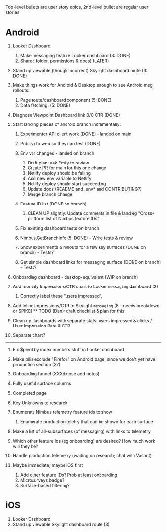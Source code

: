 Top-level bullets are user story epics, 2nd-level bullet are regular user stories

# Android

1. Looker Dashboard
   1. Make messaging feature Looker dashboard (3: DONE)
   2. Shared folder, permissions & docs) (LATER)
2. Stand up viewable (though incorrect) Skylight dashboard route (3: DONE)
3. Make things work for Android & Desktop enough to see Android msg rollouts:

   1. Page route/dashboard component (5: DONE)
   2. Data fetching: (5: DONE)

4. Diagnose Viewpoint Dashboard link 0/0 CTR (DONE)

5. Start landing pieces of android branch incrementally:

   1. Experimenter API client work (DONE) - landed on main
   2. Publish to web so they can test (DONE)

   3. Env var changes - landed on branch
      1. Draft plan; ask Emily to review
      2. Create PR for main for this one change
      3. Netlify deploy should be failing
      4. Add new env variable to Netlify
      5. Netlify deploy should start succeeding
      6. Update docs (README and .env\* and CONTRIBUTING?)
      7. Merge branch change
   4. Feature ID list (DONE on branch)
      1. CLEAN UP slightly: Update comments in file & land eg "Cross-platform list of Nimbus feature IDs"
   5. Fix existing dashboard tests on branch
   6. Nimbus.GetBranchInfo (5: DONE) - Write tests & review
   7. Show experiments & rollouts for a few key surfaces (DONE on branch) - Tests?
   8. Get simple dashboard links for messaging surface (DONE on branch) - Tests?

6. Onboarding dashboard - desktop-equivalent (WIP on branch)
7. Add monthly Impressions/CTR chart to Looker `messaging` dashboard (2)
   1. Correctly label these "users impressed",
8. Add Inline Impressions/CTR to Skylight `messaging` (8 - needs breakdown or SPIKE)
   \*\* TODO (Dan): draft checklist & plan for this

9. Clean up dashboards with separate stats: users impressed & clicks / User Impression Rate & CTR
10. Separate chart?

---

1.  Fix $pivot by index numbers stuff in Looker dashboard
2.  Make pills exclude "Firefox" on Android page, since we don't yet have production section (3?)
3.  Onboarding funnel (XXXdmose add notes)
4.  Fully useful surface columns
5.  Completed page

6.  Key Unknowns to research
7.  Enumerate Nimbus telemetry feature ids to show
    1. Enumerate production teletry that can be shown for each surface
8.  Make a list of all-subsurfaces (of messaging) with links to telemetry
9.  Which other feature ids (eg onboarding) are desired? How much work will they be?
10. Handle production telemetry (waiting on research; chat with Vasant)

11. Maybe immediate; maybe iOS first
    1.  Add other feature IDs? Prob at least onboarding
    2.  Microsurveys badge?
    3.  Surface-based filtering?

# iOS

1. Looker Dashboard
2. Stand up viewable Skylight dashboard route (3)
